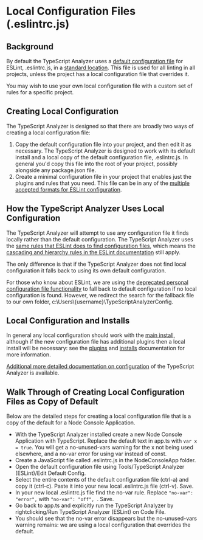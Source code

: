 ﻿# Local Configuration Files (.eslintrc.js)

## Background

By default the TypeScript Analyzer uses a [default configuration file](defaultconfig.md) for ESLint, .eslintrc.js, in a [standard location](defaultconfig.md#location).  This file is used for all linting in all projects, unless the project has a local configuration file that overrides it.

You may wish to use your own local configuration file with a custom set of rules for a specific project.  

## Creating Local Configuration

The TypeScript Analyzer is designed so that there are broadly two ways of creating a local configuration file:

1. Copy the default configuration file into your project, and then edit it as necessary.  The TypeScript Analyzer is designed to work with its default install and a local copy of the default configuration file, .eslintrc.js.  In general you'd copy this file into the root of your project, possibly alongside any package.json file. 
2. Create a minimal configuration file in your project that enables just the plugins and rules that you need.  This file can be in any of the [multiple accepted formats for ESLint configuration](https://eslint.org/docs/user-guide/configuring/configuration-files#configuration-file-formats).

## How the TypeScript Analyzer Uses Local Configuration

The TypeScript Analyzer will attempt to use any configuration file it finds locally rather than the default configuration.  The TypeScript Analyzer uses the [same rules that ESLint does to find configuration files](https://eslint.org/docs/user-guide/configuring/configuration-files#using-configuration-files), which means the [cascading and hierarchy rules in the ESLint documentation](https://eslint.org/docs/user-guide/configuring/configuration-files#cascading-and-hierarchy) still apply.  

The only difference is that if the TypeScript Analyzer does not find local configuration it falls back to using its own default configuration. 

For those who know about ESLint, we are using the [deprecated personal configuration file functionality](https://eslint.org/docs/user-guide/configuring/configuration-files#personal-configuration-files-deprecated) to fall back to default configuration if no local configuration is found.  However, we redirect the search for the fallback file to our own folder, c:\Users\\{username\}\TypeScriptAnalyzerConfig.  

## Local Configuration and Installs

In general any local configuration should work with the [main install](installs.md), although if the new configuration file has additional plugins then a local install will be necessary: see the [plugins](plugins.md) and [installs](installs.md) documentation for more information.

[Additional more detailed documentation on configuration](configuration.md) of the TypeScript Analyzer is available.

## Walk Through of Creating Local Configuration Files as Copy of Default

Below are the detailed steps for creating a local configuration file that is a copy of the default for a Node Console Application.

- With the TypeScript Analyzer installed create a new Node Console Application with TypeScript.  Replace the default text in app.ts with `var x = true`.  You will get a no-unused-vars warning for the x not being used elsewhere, and a no-var error for using var instead of const.
- Create a JavaScript file called .eslintrc.js in the NodeConsoleApp folder.
- Open the default configuration file using Tools/TypeScript Analyzer (ESLint)/Edit Default Config.
- Select the entire contents of the default configuration file (ctrl-a) and copy it (ctrl-c).  Paste it into your new local .eslintrc.js file (ctrl-v).  Save.
- In your new local .eslintrc.js file find the no-var rule.  Replace `"no-var": "error",` with `"no-var": "off", `.  Save.
- Go back to app.ts and explicitly run the TypeScript Analyzer by rightclicking/Run TypeScript Analyzer (ESLint) on Code File.
- You should see that the no-var error disappears but the no-unused-vars warning remains: we are using a local configuration that overrides the default.